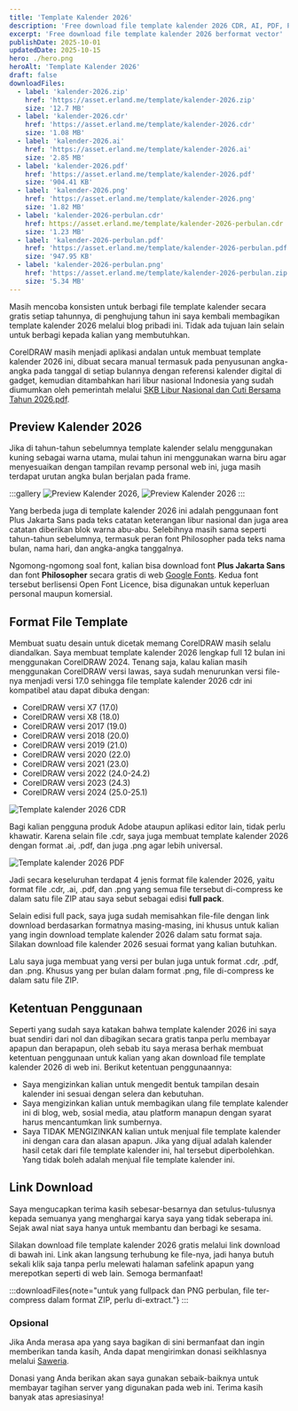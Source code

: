 ```yaml
---
title: 'Template Kalender 2026'
description: 'Free download file template kalender 2026 CDR, AI, PDF, PNG HD transparan, cukup sekali klik link download. Full 12 bulan lengkap hari libur nasional.'
excerpt: 'Free download file template kalender 2026 berformat vector'
publishDate: 2025-10-01
updatedDate: 2025-10-15
hero: ./hero.png
heroAlt: 'Template Kalender 2026'
draft: false
downloadFiles:
  - label: 'kalender-2026.zip'
    href: 'https://asset.erland.me/template/kalender-2026.zip'
    size: '12.7 MB'
  - label: 'kalender-2026.cdr'
    href: 'https://asset.erland.me/template/kalender-2026.cdr'
    size: '1.08 MB'
  - label: 'kalender-2026.ai'
    href: 'https://asset.erland.me/template/kalender-2026.ai'
    size: '2.85 MB'
  - label: 'kalender-2026.pdf'
    href: 'https://asset.erland.me/template/kalender-2026.pdf'
    size: '904.41 KB'
  - label: 'kalender-2026.png'
    href: 'https://asset.erland.me/template/kalender-2026.png'
    size: '1.82 MB'
  - label: 'kalender-2026-perbulan.cdr'
    href: https://asset.erland.me/template/kalender-2026-perbulan.cdr
    size: '1.23 MB'
  - label: 'kalender-2026-perbulan.pdf'
    href: 'https://asset.erland.me/template/kalender-2026-perbulan.pdf'
    size: '947.95 KB'
  - label: 'kalender-2026-perbulan.png'
    href: 'https://asset.erland.me/template/kalender-2026-perbulan.zip'
    size: '5.34 MB'
---
```


Masih mencoba konsisten untuk berbagi file template kalender secara gratis setiap tahunnya, di penghujung tahun ini saya kembali membagikan template kalender 2026 melalui blog pribadi ini. Tidak ada tujuan lain selain untuk berbagi kepada kalian yang membutuhkan.

CorelDRAW masih menjadi aplikasi andalan untuk membuat template kalender 2026 ini, dibuat secara manual termasuk pada penyusunan angka-angka pada tanggal di setiap bulannya dengan referensi kalender digital di gadget, kemudian ditambahkan hari libur nasional Indonesia yang sudah diumumkan oleh pemerintah melalui <a href="https://www.kemenkopmk.go.id/sites/default/files/pengumuman/2025-09/SKB%20Libur%20Nasional%20dan%20Cuti%20Bersama%20Tahun%202026.pdf" rel="nofollow noopener" target="_blank">SKB Libur Nasional dan Cuti Bersama Tahun 2026.pdf</a>.

## Preview Kalender 2026

Jika di tahun-tahun sebelumnya template kalender selalu menggunakan kuning sebagai warna utama, mulai tahun ini menggunakan warna biru agar menyesuaikan dengan tampilan revamp personal web ini, juga masih terdapat urutan angka bulan berjalan pada frame.

:::gallery
![Preview Kalender 2026](./template-kalender-2026.webp 'Preview Kalender Januari'),
![Preview Kalender 2026](./preview-template-kalender-2026.webp 'Preview Kalender Februari')
:::

Yang berbeda juga di template kalender 2026 ini adalah penggunaan font Plus Jakarta Sans pada teks catatan keterangan libur nasional dan juga area catatan diberikan blok warna abu-abu. Selebihnya masih sama seperti tahun-tahun sebelumnya, termasuk peran font Philosopher pada teks nama bulan, nama hari, dan angka-angka tanggalnya.

Ngomong-ngomong soal font, kalian bisa download font **Plus Jakarta Sans** dan font **Philosopher** secara gratis di web <a href="https://fonts.google.com/" rel="nofollow noopener" target="_blank">Google Fonts</a>. Kedua font tersebut berlisensi Open Font Licence, bisa digunakan untuk keperluan personal maupun komersial.

## Format File Template

Membuat suatu desain untuk dicetak memang CorelDRAW masih selalu diandalkan. Saya membuat template kalender 2026 lengkap full 12 bulan ini menggunakan CorelDRAW 2024. Tenang saja, kalau kalian masih menggunakan CorelDRAW versi lawas, saya sudah menurunkan versi file-nya menjadi versi 17.0 sehingga file template kalender 2026 cdr ini kompatibel atau dapat dibuka dengan:

- CorelDRAW versi X7 (17.0)
- CorelDRAW versi X8 (18.0)
- CorelDRAW versi 2017 (19.0)
- CorelDRAW versi 2018 (20.0)
- CorelDRAW versi 2019 (21.0)
- CorelDRAW versi 2020 (22.0)
- CorelDRAW versi 2021 (23.0)
- CorelDRAW versi 2022 (24.0-24.2)
- CorelDRAW versi 2023 (24.3)
- CorelDRAW versi 2024 (25.0-25.1)

![Template kalender 2026 CDR](./template-kalender-2026-cdr.png 'Template kalender 2026 CDR')

Bagi kalian pengguna produk Adobe ataupun aplikasi editor lain, tidak perlu khawatir. Karena selain file .cdr, saya juga membuat template kalender 2026 dengan format .ai, .pdf, dan juga .png agar lebih universal.

![Template kalender 2026 PDF](./template-kalender-2026-pdf.png 'Template kalender 2026 PDF')

Jadi secara keseluruhan terdapat 4 jenis format file kalender 2026, yaitu format file .cdr, .ai, .pdf, dan .png yang semua file tersebut di-compress ke dalam satu file ZIP atau saya sebut sebagai edisi **full pack**.

Selain edisi full pack, saya juga sudah memisahkan file-file dengan link download berdasarkan formatnya masing-masing, ini khusus untuk kalian yang ingin download template kalender 2026 dalam satu format saja. Silakan download file kalender 2026 sesuai format yang kalian butuhkan.

Lalu saya juga membuat yang versi per bulan juga untuk format .cdr, .pdf, dan .png. Khusus yang per bulan dalam format .png, file di-compress ke dalam satu file ZIP.

## Ketentuan Penggunaan

Seperti yang sudah saya katakan bahwa template kalender 2026 ini saya buat sendiri dari nol dan dibagikan secara gratis tanpa perlu membayar apapun dan berapapun, oleh sebab itu saya merasa berhak membuat ketentuan penggunaan untuk kalian yang akan download file template kalender 2026 di web ini. Berikut ketentuan penggunaannya:

- Saya mengizinkan kalian untuk mengedit bentuk tampilan desain kalender ini sesuai dengan selera dan kebutuhan.
- Saya mengizinkan kalian untuk membagikan ulang file template kalender ini di blog, web, sosial media, atau platform manapun dengan syarat harus mencantumkan link sumbernya.
- Saya TIDAK MENGIZINKAN kalian untuk menjual file template kalender ini dengan cara dan alasan apapun. Jika yang dijual adalah kalender hasil cetak dari file template kalender ini, hal tersebut diperbolehkan. Yang tidak boleh adalah menjual file template kalender ini.

## Link Download

Saya mengucapkan terima kasih sebesar-besarnya dan setulus-tulusnya kepada semuanya yang menghargai karya saya yang tidak seberapa ini. Sejak awal niat saya hanya untuk membantu dan berbagi ke sesama.

Silakan download file template kalender 2026 gratis melalui link download di bawah ini. Link akan langsung terhubung ke file-nya, jadi hanya butuh sekali klik saja tanpa perlu melewati halaman safelink apapun yang merepotkan seperti di web lain. Semoga bermanfaat!

:::downloadFiles{note="untuk yang fullpack dan PNG perbulan, file ter-compress dalam format ZIP, perlu di-extract."}
:::

### Opsional

Jika Anda merasa apa yang saya bagikan di sini bermanfaat dan ingin memberikan tanda kasih, Anda dapat mengirimkan donasi seikhlasnya melalui <a href="https://saweria.co/erlandev" rel="nofollow noopener" target="_blank">Saweria</a>.

Donasi yang Anda berikan akan saya gunakan sebaik-baiknya untuk membayar tagihan server yang digunakan pada web ini. Terima kasih banyak atas apresiasinya!
